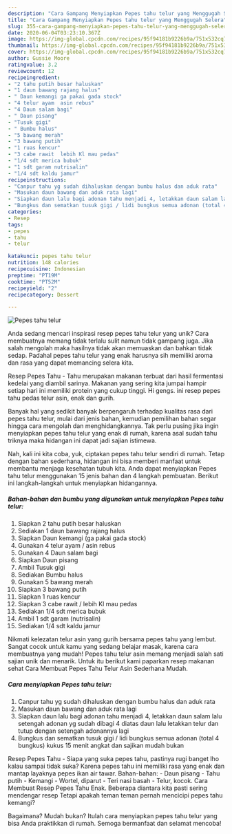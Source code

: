 ```yaml
---
description: "Cara Gampang Menyiapkan Pepes tahu telur yang Menggugah Selera"
title: "Cara Gampang Menyiapkan Pepes tahu telur yang Menggugah Selera"
slug: 355-cara-gampang-menyiapkan-pepes-tahu-telur-yang-menggugah-selera
date: 2020-06-04T03:23:10.367Z
image: https://img-global.cpcdn.com/recipes/95f94181b9226b9a/751x532cq70/pepes-tahu-telur-foto-resep-utama.jpg
thumbnail: https://img-global.cpcdn.com/recipes/95f94181b9226b9a/751x532cq70/pepes-tahu-telur-foto-resep-utama.jpg
cover: https://img-global.cpcdn.com/recipes/95f94181b9226b9a/751x532cq70/pepes-tahu-telur-foto-resep-utama.jpg
author: Gussie Moore
ratingvalue: 3.2
reviewcount: 12
recipeingredient:
- "2 tahu putih besar haluskan"
- "1 daun bawang rajang halus"
- " Daun kemangi ga pakai gada stock"
- "4 telur ayam  asin rebus"
- "4 Daun salam bagi"
- " Daun pisang"
- "Tusuk gigi"
- " Bumbu halus"
- "5 bawang merah"
- "3 bawang putih"
- "1 ruas kencur"
- "3 cabe rawit  lebih Kl mau pedas"
- "1/4 sdt merica bubuk"
- "1 sdt garam nutrisalin"
- "1/4 sdt kaldu jamur"
recipeinstructions:
- "Canpur tahu yg sudah dihaluskan dengan bumbu halus dan aduk rata"
- "Masukan daun bawang dan aduk rata lagi"
- "Siapkan daun lalu bagi adonan tahu menjadi 4, letakkan daun salam lalu setengah adonan yg sudah dibagi 4 diatas daun lalu letakkan telur dan tutup dengan setengah adonannya lagi"
- "Bungkus dan sematkan tusuk gigi / lidi bungkus semua adonan (total 4 bungkus) kukus 15 menit angkat dan sajikan mudah bukan"
categories:
- Resep
tags:
- pepes
- tahu
- telur

katakunci: pepes tahu telur 
nutrition: 148 calories
recipecuisine: Indonesian
preptime: "PT19M"
cooktime: "PT52M"
recipeyield: "2"
recipecategory: Dessert

---
```



![Pepes tahu telur](https://img-global.cpcdn.com/recipes/95f94181b9226b9a/751x532cq70/pepes-tahu-telur-foto-resep-utama.jpg)

Anda sedang mencari inspirasi resep pepes tahu telur yang unik? Cara membuatnya memang tidak terlalu sulit namun tidak gampang juga. Jika salah mengolah maka hasilnya tidak akan memuaskan dan bahkan tidak sedap. Padahal pepes tahu telur yang enak harusnya sih memiliki aroma dan rasa yang dapat memancing selera kita.

Resep Pepes Tahu - Tahu merupakan makanan terbuat dari hasil fermentasi kedelai yang diambil sarinya. Makanan yang sering kita jumpai hampir setiap hari ini memiliki protein yang cukup tinggi. Hi gengs. ini resep pepes tahu pedas telur asin, enak dan gurih.

Banyak hal yang sedikit banyak berpengaruh terhadap kualitas rasa dari pepes tahu telur, mulai dari jenis bahan, kemudian pemilihan bahan segar hingga cara mengolah dan menghidangkannya. Tak perlu pusing jika ingin menyiapkan pepes tahu telur yang enak di rumah, karena asal sudah tahu triknya maka hidangan ini dapat jadi sajian istimewa.


Nah, kali ini kita coba, yuk, ciptakan pepes tahu telur sendiri di rumah. Tetap dengan bahan sederhana, hidangan ini bisa memberi manfaat untuk membantu menjaga kesehatan tubuh kita. Anda dapat menyiapkan Pepes tahu telur menggunakan 15 jenis bahan dan 4 langkah pembuatan. Berikut ini langkah-langkah untuk menyiapkan hidangannya.

<!--inarticleads1-->

##### Bahan-bahan dan bumbu yang digunakan untuk menyiapkan Pepes tahu telur:

1. Siapkan 2 tahu putih besar haluskan
1. Sediakan 1 daun bawang rajang halus
1. Siapkan  Daun kemangi (ga pakai gada stock)
1. Gunakan 4 telur ayam / asin rebus
1. Gunakan 4 Daun salam bagi
1. Siapkan  Daun pisang
1. Ambil Tusuk gigi
1. Sediakan  Bumbu halus
1. Gunakan 5 bawang merah
1. Siapkan 3 bawang putih
1. Siapkan 1 ruas kencur
1. Siapkan 3 cabe rawit / lebih Kl mau pedas
1. Sediakan 1/4 sdt merica bubuk
1. Ambil 1 sdt garam (nutrisalin)
1. Sediakan 1/4 sdt kaldu jamur


Nikmati kelezatan telur asin yang gurih bersama pepes tahu yang lembut. Sangat cocok untuk kamu yang sedang belajar masak, karena cara membuatnya yang mudah! Pepes tahu telur asin memang menjadi salah sati sajian unik dan menarik. Untuk itu berikut kami paparkan resep makanan sehat Cara Membuat Pepes Tahu Telur Asin Sederhana Mudah. 

<!--inarticleads2-->

##### Cara menyiapkan Pepes tahu telur:

1. Canpur tahu yg sudah dihaluskan dengan bumbu halus dan aduk rata
1. Masukan daun bawang dan aduk rata lagi
1. Siapkan daun lalu bagi adonan tahu menjadi 4, letakkan daun salam lalu setengah adonan yg sudah dibagi 4 diatas daun lalu letakkan telur dan tutup dengan setengah adonannya lagi
1. Bungkus dan sematkan tusuk gigi / lidi bungkus semua adonan (total 4 bungkus) kukus 15 menit angkat dan sajikan mudah bukan


Resep Pepes Tahu - Siapa yang suka pepes tahu, pastinya rugi banget lho kalau sampai tidak suka? Karena pepes tahu ini memiliki rasa yang enak dan mantap layaknya pepes ikan air tawar. Bahan-bahan: - Daun pisang - Tahu putih - Kemangi - Wortel, diparut - Teri nasi basah - Telur, kocok. Cara Membuat Resep Pepes Tahu Enak. Beberapa diantara kita pasti sering mendengar resep Tetapi apakah teman teman pernah mencicipi pepes tahu kemangi? 

Bagaimana? Mudah bukan? Itulah cara menyiapkan pepes tahu telur yang bisa Anda praktikkan di rumah. Semoga bermanfaat dan selamat mencoba!
